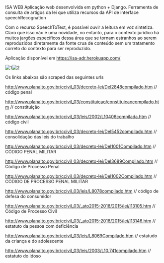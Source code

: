 
ISA WEB 
Aplicação web desenvolvida em python + Django. Ferramenta de consulta de artigos da lei que utiliza recursos da API de interface speechRecognation

Com o recurso SpeechToText, é possível ouvir a leitura em voz sintetiza. Claro que isso não é uma novidade, no entanto, para o contexto jurídico há muitos jargões específicos dessa área que se tornam estranhos ao serem reproduzidos diretamente da fonte crua de conteúdo sem um tratamento correto do contexto para ser reproduzido.

Aplicação disponível em https://isa-adr.herokuapp.com/

![1](https://user-images.githubusercontent.com/40671414/139675982-a07b0a42-88de-4353-a8e6-c6cd8e86c12e.gif)![2](https://user-images.githubusercontent.com/40671414/139675994-01c103ec-d014-40d6-8a29-6756e7bf6821.png)


Os links abaixos são scraped das seguintes urls 

http://www.planalto.gov.br/ccivil_03/decreto-lei/Del2848compilado.htm // código penal 

http://www.planalto.gov.br/ccivil_03/constituicao/constituicaocompilado.htm // constituição  

http://www.planalto.gov.br/ccivil_03/leis/2002/L10406compilada.htm // código civil  

http://www.planalto.gov.br/ccivil_03/decreto-lei/Del5452compilado.htm // consolidação das leis do trabalho  

http://www.planalto.gov.br/ccivil_03/decreto-lei/Del1001Compilado.htm // CÓDIGO PENAL MILITAR  

http://www.planalto.gov.br/ccivil_03/decreto-lei/Del3689Compilado.htm // Código de Processo Penal 

http://www.planalto.gov.br/ccivil_03/decreto-lei/Del1002Compilado.htm // CÓDIGO DE PROCESSO PENAL MILITAR  

http://www.planalto.gov.br/ccivil_03/leis/L8078compilado.htm // código de defesa do consumidor  

http://www.planalto.gov.br/ccivil_03/_ato2015-2018/2015/lei/l13105.htm // Código de Processo Civil 

http://www.planalto.gov.br/ccivil_03/_ato2015-2018/2015/lei/l13146.htm // estatuto da pessoa com deficiência  

http://www.planalto.gov.br/ccivil_03/leis/L8069Compilado.htm // estatudo da criança e do adolescente  

http://www.planalto.gov.br/ccivil_03/leis/2003/L10.741compilado.htm // estatuto do idoso 

